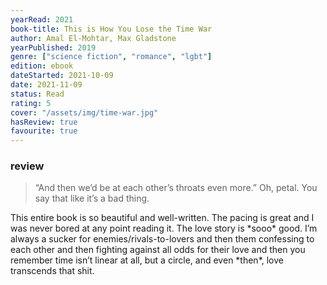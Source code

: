 ```yaml
---
yearRead: 2021
book-title: This is How You Lose the Time War
author: Amal El-Mohtar, Max Gladstone
yearPublished: 2019
genre: ["science fiction", "romance", "lgbt"]
edition: ebook
dateStarted: 2021-10-09
date: 2021-11-09
status: Read
rating: 5
cover: "/assets/img/time-war.jpg"
hasReview: true
favourite: true
---
```


### review

> “And then we’d be at each other’s throats even more.” Oh, petal. You say that like it’s a bad thing.

This entire book is so beautiful and well-written. The pacing is great and I was never bored at any point reading it. The love story is \*sooo\* good. I’m always a sucker for enemies/rivals-to-lovers and then them confessing to each other and then fighting against all odds for their love and then you remember time isn’t linear at all, but a circle, and  even \*then\*, love transcends that shit.